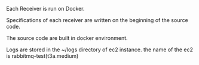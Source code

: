 Each Receiver is run on Docker.

Specifications of each receiver are written on the beginning of the source code.

The source code are built in docker environment.

Logs are stored in the ~/logs directory of ec2 instance.
the name of the ec2 is rabbitmq-test(t3a.medium)
